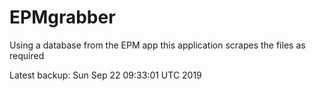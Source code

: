 # EPMgrabber
Using a database from the EPM app this application scrapes the files as required


Latest backup: Sun Sep 22 09:33:01 UTC 2019
